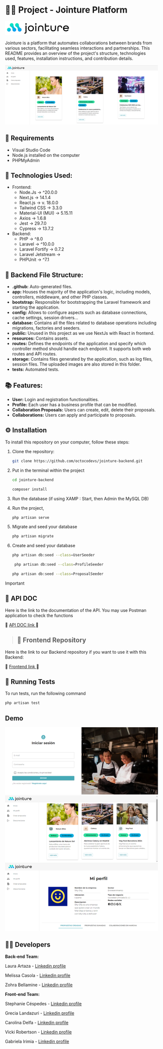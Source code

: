 # 👥🤝 Project - Jointure Platform

![Jointure Logo](./public/img/jointure-logo.png)

Jointure is a platform that automates collaborations between brands from various sectors, facilitating seamless interactions and partnerships. This README provides an overview of the project's structure, technologies used, features, installation instructions, and contribution details.

![Jointure marketplace](./public/img/marketplace2.png)

## 📌 Requirements
- Visual Studio Code
- Node.js installed on the computer
- PHPMyAdmin

## 🚀 Technologies Used:

- Frontend:
  - Node.Js -> ^20.0.0
  - Next.js -> 14.1.4
  - React.js -> v. 18.0.0
  - Tailwind CSS -> 3.3.0
  - Material-UI (MUI) -> 5.15.11
  - Axios -> 1.6.8
  - Jest -> 29.7.0
  - Cypress -> 13.7.2
- Backend:
  - PHP -> ^8.0
  - Laravel -> ^10.0.0
  - Laravel Fortify -> 0.7.2
  - Laravel Jetstream -> 
  - PHPUnit -> ^7.1

## 📁 Backend File Structure:

- **.github:** Auto-generated files.
- **app:** Houses the majority of the application's logic, including models, controllers, middleware, and other PHP classes.
- **bootstrap:** Responsible for bootstrapping the Laravel framework and starting the application. 
- **config:** Allows to configure aspects such as database connections, cache settings, session drivers...
- **database:** Contains all the files related to database operations including migrations, factories and seeders.
- **public:** Unused in this project as we use NextJs with React in frontend.
- **resources:** Contains assets.
- **routes:** Defines the endpoints of the application and specify which controller method should handle each endpoint. It supports both web routes and API routes.
- **storage:** Contains files generated by the application, such as log files, session files. The uploaded images are also stored in this folder.
- **tests:** Automated tests.
  

## 📚 Features:

- **User:** Login and registration functionalities.
- **Profile:** Each user has a business profile that can be modified.
- **Collaboration Proposals:** Users can create, edit, delete their proposals.
- **Collaborations:** Users can apply and participate to proposals.


## ⚙️ Installation
To install this repository on your computer, follow these steps:

1. Clone the repository:
    ```bash
    git clone https://github.com/octocodevs/jointure-backend.git
    ```
2. Put in the terminal within the project
    ```bash
    cd jointure-backend
    ```
    ```bash
    composer install
    ```
3. Run the database (if using XAMP : Start, then Admin the MySQL DB)
    
4. Run the project, 
    ```bash
    php artisan serve  
   
    ```
5. Migrate and seed your database 
    ```bash
    php artisan migrate
    ```
5. Create and seed your database 
    ```bash
    php artisan db:seed --class=UserSeeder
    ```
   ```bash
    php artisan db:seed --class=ProfileSeeder
    ```
    ```bash
    php artisan db:seed --class=ProposalSeeder
    ```
   



> [!IMPORTANT]
>
> ## 🚨 API DOC
Here is the link to the documentation of the API. You may use Postman application to check the functions

🔗 [API DOC link ]() 🔗

> 
> ## 🚨 Frontend Repository
Here is the link to our Backend repository if you want to use it with this Backend:

🔗 [Frontend link ](https://github.com/octocodevs/jointure-frontend) 🔗


## 🧪 Running Tests

To run tests, run the following command

   ```bash
   php artisan test
   ```

## Demo

![Login view](./public/img/login.png)
![Marketplace view](./public/img/marketplace.png)
![Profile view](./public/img/profile.png)


## 👩‍💻 Developers

**Back-end Team:**

Laura Artaza - [Linkedin profile](https://www.linkedin.com/in/laura-artaza/)

Melissa Casola - [Linkedin profile](https://www.linkedin.com/in/melissa-casola/)

Zohra Bellamine - [Linkedin profile](https://www.linkedin.com/in/z-bellamine/)


**Front-end Team:**

Stephanie Céspedes - [Linkedin profile](https://www.linkedin.com/in/stephanie-cespedes/)

Grecia Landazuri - [Linkedin profile](https://www.linkedin.com/in/grecialh/)

Carolina Delfa - [Linkedin profile](https://www.linkedin.com/in/carolina-delfa-silvestre/)

Vicki Robertson - [Linkedin profile](https://www.linkedin.com/in/vickirobertson/)

Gabriela Irimia  - [Linkedin profile](https://www.linkedin.com/in/gabriela-irimia/)


